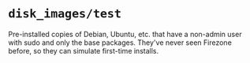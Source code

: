 # `disk_images/test`

Pre-installed copies of Debian, Ubuntu, etc. that have a non-admin user
with sudo and only the base packages. They've never seen Firezone before,
so they can simulate first-time installs.
